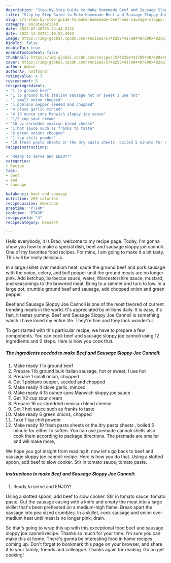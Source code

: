```yaml
---
description: "Step-by-Step Guide to Make Homemade Beef and Sausage Sloppy Joe Cannoli"
title: "Step-by-Step Guide to Make Homemade Beef and Sausage Sloppy Joe Cannoli"
slug: 671-step-by-step-guide-to-make-homemade-beef-and-sausage-sloppy-joe-cannoli
category: Uncategorized
date: 2022-07-30T15:25:44.833Z
date: 2022-12-23T11:10:52.455Z
image: https://img-global.cpcdn.com/recipes/5748258441789440/680x482cq70/beef-and-sausage-sloppy-joe-cannoli-recipe-main-photo.jpg
hideToc: false
enableToc: true
enableTocContent: false
thumbnail: https://img-global.cpcdn.com/recipes/5748258441789440/680x482cq70/beef-and-sausage-sloppy-joe-cannoli-recipe-main-photo.jpg
cover: https://img-global.cpcdn.com/recipes/5748258441789440/680x482cq70/beef-and-sausage-sloppy-joe-cannoli-recipe-main-photo.jpg
author: Admin
authorAv: notfound
ratingvalue: 4.3
reviewcount: 5
recipeingredient:
- "1 lb ground beef"
- "1 lb ground bulk italian sausage hot or sweet I use hot"
- "1 small onion chopped"
- "1 poblano pepper seeded and chopped"
- "4 clove garlic minced"
- "4 15 ounce cans Manwich sloppy joe sauce"
- "1/2 cup sour cream"
- "16 oz shredded mexican blend cheese"
- "1 hot sauce such as franks to taste"
- "6 green onions chopped"
- "1 tsp chili powder"
- "10 fresh pasta sheets or the dry pasta sheets  boiled 5 minute for either to soften You can use premade cannoli shells also cook them according to package directions The premade are smaller and will make more"
recipeinstructions:

- "Ready to serve and ENJOY!"
categories:
- Recipe
tags:
- beef
- and
- sausage

katakunci: beef and sausage 
nutrition: 209 calories
recipecuisine: American
preptime: "PT14M"
cooktime: "PT43M"
recipeyield: "4"
recipecategory: Dessert

---
```



Hello everybody, it is Brad, welcome to my recipe page. Today, I'm gonna show you how to make a special dish, beef and sausage sloppy joe cannoli. One of my favorites food recipes. For mine, I am going to make it a bit tasty. This will be really delicious.

In a large skillet over medium heat, sauté the ground beef and pork sausage with the onion, celery, and bell pepper until the ground meats are no longer pink. Add ketchup, barbecue sauce, water, Worcestershire sauce, mustard, and seasonings to the browned meat. Bring to a simmer and turn to low. In a large pot, crumble ground beef and sausage, add chopped onion and green pepper.

Beef and Sausage Sloppy Joe Cannoli is one of the most favored of current trending meals in the world. It's appreciated by millions daily. It is easy, it's fast, it tastes yummy. Beef and Sausage Sloppy Joe Cannoli is something which I have loved my entire life. They're fine and they look wonderful.


To get started with this particular recipe, we have to prepare a few components. You can cook beef and sausage sloppy joe cannoli using 12 ingredients and 0 steps. Here is how you cook that.

<!--inarticleads1-->

##### The ingredients needed to make Beef and Sausage Sloppy Joe Cannoli:

1. Make ready 1 lb ground beef
1. Prepare 1 lb ground bulk italian sausage, hot or sweet, I use hot
1. Prepare 1 small onion, chopped
1. Get 1 poblano pepper, seeded and chopped
1. Make ready 4 clove garlic, minced
1. Make ready 4 15 ounce cans Manwich sloppy joe sauce
1. Get 1/2 cup sour cream
1. Prepare 16 oz shredded mexican blend cheese
1. Get 1 hot sauce such as franks to taste
1. Make ready 6 green onions, chopped
1. Take 1 tsp chili powder
1. Make ready 10 fresh pasta sheets or the dry pasta sheets , boiled 5 minute for either to soften. You can use premade cannoli shells also cook them according to package directions. The premade are smaller and will make more,


We hope you got insight from reading it, now let&#39;s go back to beef and sausage sloppy joe cannoli recipe. Here is how you do that. Using a slotted spoon, add beef to slow cooker. Stir in tomato sauce, tomato paste. 

<!--inarticleads2-->

##### Instructions to make Beef and Sausage Sloppy Joe Cannoli:


1. Ready to serve and ENJOY!

Using a slotted spoon, add beef to slow cooker. Stir in tomato sauce, tomato paste. Cut the sausage casing with a knife and empty the meat into a large skillet that&#39;s been preheated on a medium-high flame. Break apart the sausage into pea sized crumbles. In a skillet, cook sausage and onion over medium heat until meat is no longer pink; drain. 

So that's going to wrap this up with this exceptional food beef and sausage sloppy joe cannoli recipe. Thanks so much for your time. I'm sure you can make this at home. There's gonna be interesting food in home recipes coming up. Don't forget to bookmark this page on your browser, and share it to your family, friends and colleague. Thanks again for reading. Go on get cooking!
